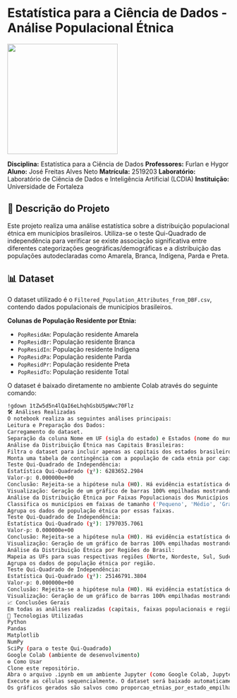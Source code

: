 # Estatística para a Ciência de Dados - Análise Populacional Étnica

<img src='https://www.unifor.br/o/unifor-theme/images/unifor-logo-horizontal.svg' width="250px">

**Disciplina:** Estatística para a Ciência de Dados
**Professores:** Furlan e Hygor
**Aluno:** José Freitas Alves Neto
**Matrícula:** 2519203
**Laboratório:** Laboratório de Ciência de Dados e Inteligência Artificial (LCDIA)
**Instituição:** Universidade de Fortaleza

## 📝 Descrição do Projeto

Este projeto realiza uma análise estatística sobre a distribuição populacional étnica em municípios brasileiros. Utiliza-se o teste Qui-Quadrado de independência para verificar se existe associação significativa entre diferentes categorizações geográficas/demográficas e a distribuição das populações autodeclaradas como Amarela, Branca, Indígena, Parda e Preta.

## 📊 Dataset

O dataset utilizado é o `Filtered_Population_Attributes_from_DBF.csv`, contendo dados populacionais de municípios brasileiros.

**Colunas de População Residente por Etnia:**
*   `PopResidAm`: População residente Amarela
*   `PopResidBr`: População residente Branca
*   `PopResidIn`: População residente Indígena
*   `PopResidPa`: População residente Parda
*   `PopResidPr`: População residente Preta
*   `PopResidTo`: População residente Total

O dataset é baixado diretamente no ambiente Colab através do seguinte comando:
```bash
!gdown 1tZw5d5n4lQaI6eLhqhGsbU5pWwc70Flz
🛠️ Análises Realizadas
O notebook realiza as seguintes análises principais:
Leitura e Preparação dos Dados:
Carregamento do dataset.
Separação da coluna Nome em UF (sigla do estado) e Estados (nome do município).
Análise da Distribuição Étnica nas Capitais Brasileiras:
Filtra o dataset para incluir apenas as capitais dos estados brasileiros.
Monta uma tabela de contingência com a população de cada etnia por capital.
Teste Qui-Quadrado de Independência:
Estatística Qui-Quadrado (χ²): 6283652.2984
Valor-p: 0.000000e+00
Conclusão: Rejeita-se a hipótese nula (H0). Há evidência estatística de que existe uma associação significativa entre as capitais e a distribuição das populações étnicas.
Visualização: Geração de um gráfico de barras 100% empilhadas mostrando a proporção de etnias por capital.
Análise da Distribuição Étnica por Faixas Populacionais dos Municípios:
Classifica os municípios em faixas de tamanho ('Pequeno', 'Médio', 'Grande') com base na PopResidTo.
Agrupa os dados de população étnica por essas faixas.
Teste Qui-Quadrado de Independência:
Estatística Qui-Quadrado (χ²): 1797035.7061
Valor-p: 0.000000e+00
Conclusão: Rejeita-se a hipótese nula (H0). Há evidência estatística de que existe uma associação significativa entre o tamanho dos municípios e a distribuição das populações étnicas.
Visualização: Geração de um gráfico de barras 100% empilhadas mostrando a proporção de etnias por faixa de tamanho do município.
Análise da Distribuição Étnica por Regiões do Brasil:
Mapeia as UFs para suas respectivas regiões (Norte, Nordeste, Sul, Sudeste, Centro-Oeste).
Agrupa os dados de população étnica por região.
Teste Qui-Quadrado de Independência:
Estatística Qui-Quadrado (χ²): 25146791.3804
Valor-p: 0.000000e+00
Conclusão: Rejeita-se a hipótese nula (H0). Há evidência estatística de que existe uma associação significativa entre as regiões do Brasil e a distribuição das populações étnicas.
Visualização: Geração de um gráfico de barras 100% empilhadas mostrando a proporção de etnias por região.
📈 Conclusões Gerais
Em todas as análises realizadas (capitais, faixas populacionais e regiões), o teste Qui-Quadrado indicou, com um nível de significância de 0.05, a rejeição da hipótese nula. Isso sugere que a distribuição étnica da população não é aleatória em relação a essas categorias, existindo associações estatisticamente significativas.
🚀 Tecnologias Utilizadas
Python
Pandas
Matplotlib
NumPy
SciPy (para o teste Qui-Quadrado)
Google Colab (ambiente de desenvolvimento)
⚙️ Como Usar
Clone este repositório.
Abra o arquivo .ipynb em um ambiente Jupyter (como Google Colab, Jupyter Lab ou Jupyter Notebook).
Execute as células sequencialmente. O dataset será baixado automaticamente na primeira execução da célula de importação.
Os gráficos gerados são salvos como proporcao_etnias_por_estado_empilhado_vermelho.png (atenção: o nome do arquivo é o mesmo para os diferentes gráficos, o que pode causar sobrescrita se não for ajustado no notebook).
